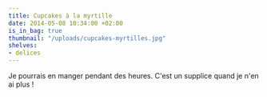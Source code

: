 ```yaml
---
title: Cupcakes à la myrtille
date: 2014-05-08 10:34:00 +02:00
is_in_bag: true
thumbnail: "/uploads/cupcakes-myrtilles.jpg"
shelves:
- delices
---
```


Je pourrais en manger pendant des heures. C'est un supplice quand je n'en ai plus !
